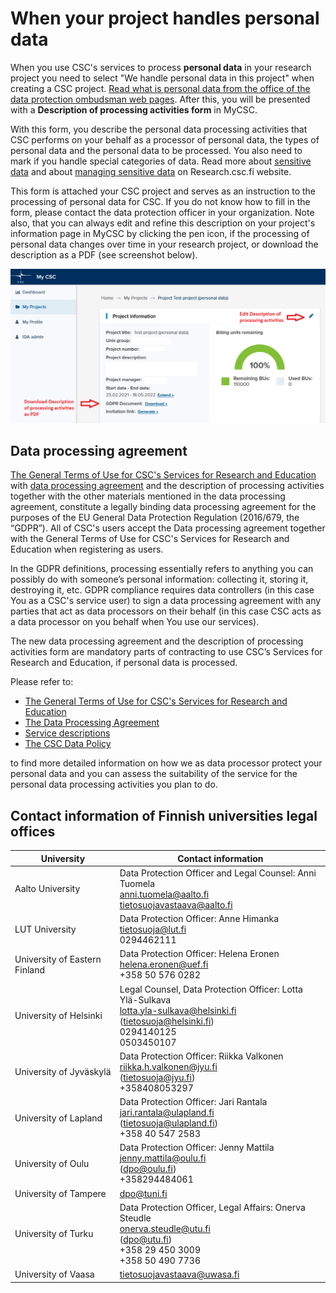 # When your project handles personal data

When you use CSC's services to process **personal data** in your research project you need to select "We handle personal data in this project" when 
creating a CSC project. 
[Read what is personal data from the office of the data protection ombudsman web pages](https://tietosuoja.fi/en/what-is-personal-data).
After this, you will be presented with a **Description of processing activities form** in MyCSC. 

With this form, you describe the personal data processing activities that CSC performs on your behalf as a processor of personal data, 
the types of personal data and the personal data to be processed. You also need to mark if you handle special categories of data. 
Read more about [sensitive data](https://research.csc.fi/definition-of-sensitive-data) and about 
[managing sensitive data](https://research.csc.fi/managing-sensitive-data) on Research.csc.fi website.


This form is attached your CSC project and serves as an instruction to the processing of personal data for CSC. 
If you do not know how to fill in the form, please contact the data protection officer in your organization. 
Note also, that you can always edit and refine this description on your project's information page in MyCSC by clicking the pen icon, 
if the processing of personal data changes over time in your research project, or download the description as a PDF (see screenshot below).

![](images/small/description-of-processing-activities_MyCSC.png)

## Data processing agreement 
[The General Terms of Use for CSC's Services for Research and Education](https://research.csc.fi/general-terms-of-use) with 
[data processing agreement](https://research.csc.fi/data-processing-agreement) and the description of processing activities 
together with the other materials mentioned in the data processing agreement, 
constitute a legally binding data processing agreement for the purposes of the EU General Data Protection Regulation (2016/679, the “GDPR”). 
All of CSC's users accept the Data processing agreement together with the General Terms of Use for CSC's Services for Research and Education 
when registering as users.

In the GDPR definitions, processing essentially refers to anything you can possibly do with someone’s personal information: 
collecting it, storing it, destroying it, etc. GDPR compliance requires data controllers (in this case You as a CSC's service user) 
to sign a data processing agreement with any parties that act as data processors on their behalf 
(in this case CSC acts as a data processor on you behalf when You use our services).  

The new data processing agreement and the description of processing activities form are mandatory parts of contracting to use CSC’s 
Services for Research and Education, if personal data is processed. 

Please refer to:

- [The General Terms of Use for CSC's Services for Research and Education](https://research.csc.fi/general-terms-of-use)
- [The Data Processing Agreement](https://research.csc.fi/data-processing-agreement)
- [Service descriptions](https://research.csc.fi/en/service-catalog)
- [The CSC Data Policy](https://www.csc.fi/en/data-policy)

to find more detailed information on how we as data processor protect your personal data and you can assess the suitability of the service for the personal data processing activities you plan to do.

## Contact information of Finnish universities legal offices

| **University**  | **Contact information**  |
|---|---|
| Aalto University  | Data Protection Officer and Legal Counsel: Anni Tuomela <br />anni.tuomela@aalto.fi <br />tietosuojavastaava@aalto.fi  |
| LUT University  | Data Protection Officer: Anne Himanka <br />tietosuoja@lut.fi <br />0294462111  |
| University of Eastern Finland  | Data Protection Officer: Helena Eronen <br />helena.eronen@uef.fi <br />+358 50 576 0282  |
| University of Helsinki  | Legal Counsel, Data Protection Officer: Lotta Ylä-Sulkava <br />lotta.yla-sulkava@helsinki.fi <br />(tietosuoja@helsinki.fi) <br />0294140125 <br />0503450107  |
| University of Jyväskylä  | Data Protection Officer: Riikka Valkonen <br />riikka.h.valkonen@jyu.fi <br />(tietosuoja@jyu.fi) <br />+358408053297  |
| University of Lapland  | Data Protection Officer: Jari Rantala <br />jari.rantala@ulapland.fi <br />(tietosuoja@ulapland.fi) <br />+358 40 547 2583  |
| University of Oulu  | Data Protection Officer: Jenny Mattila <br />jenny.mattila@oulu.fi <br />(dpo@oulu.fi) <br />+358294484061  |
| University of Tampere  | dpo@tuni.fi  |
| University of Turku  | Data Protection Officer, Legal Affairs: Onerva Steudle <br />onerva.steudle@utu.fi <br />(dpo@utu.fi) <br />+358 29 450 3009 <br />+358 50 490 7736  |
| University of Vaasa  | tietosuojavastaava@uwasa.fi  |
